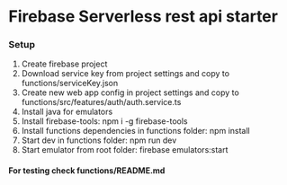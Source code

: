 # Firebase Serverless rest api starter

### Setup

1. Create firebase project
2. Download service key from project settings and copy to functions/serviceKey.json
3. Create new web app config in project settings and copy to functions/src/features/auth/auth.service.ts
4. Install java for emulators
5. Install firebase-tools: npm i -g firebase-tools
6. Install functions dependencies in functions folder: npm install
7. Start dev in functions folder: npm run dev
8. Start emulator from root folder: firebase emulators:start

#### For testing check functions/README.md
